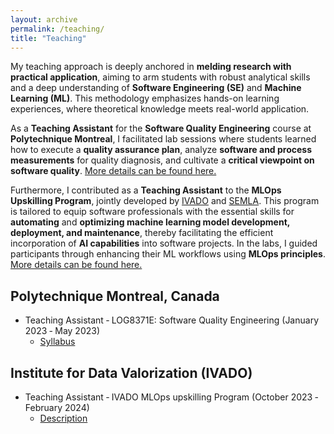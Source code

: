```yaml
---
layout: archive
permalink: /teaching/
title: "Teaching"
---
```


My teaching approach is deeply anchored in **melding research with practical application**, aiming to arm students
with robust analytical skills and a deep understanding of **Software Engineering (SE)** and **Machine Learning
(ML)**. This methodology emphasizes hands-on learning experiences, where theoretical knowledge meets real-world 
application.

As a **Teaching Assistant** for the **Software Quality Engineering** course at **Polytechnique Montreal**, 
I facilitated lab sessions where students learned how to execute a **quality assurance plan**, analyze **software 
and process measurements** for quality diagnosis, and cultivate a **critical viewpoint on software quality**. 
[More details can be found here.](/teaching/2023-LOG8371E)

Furthermore, I contributed as a **Teaching Assistant** to the **MLOps Upskilling Program**, jointly developed by 
[IVADO](https://ivado.ca/en/) and [SEMLA](https://semla.polymtl.ca/). This program is tailored to equip software 
professionals with the essential skills for **automating** and **optimizing machine learning model development, 
deployment, and maintenance**, thereby facilitating the efficient incorporation of **AI capabilities** into software 
projects. In the labs, I guided participants through enhancing their ML workflows using **MLOps principles**.
[More details can be found here.](/teaching/2024-MLOps)


## Polytechnique Montreal, Canada
- Teaching Assistant ‑ LOG8371E: Software Quality Engineering (January 2023 ‑ May 2023)
    - [Syllabus](/files/pdf/teaching/LOG8371E.pdf)

## Institute for Data Valorization (IVADO)
- Teaching Assistant ‑ IVADO MLOps upskilling Program (October 2023 ‑ February 2024)
    - [Description](https://catalogue.ivado.umontreal.ca/Web/MyCatalog/ViewP?pid=DwpGfXsYFQ5dNLAWEt9mWQ%3d%3d&id=vdFpxrTCebuOQrMVGHW9%2bA%3d%3d)

